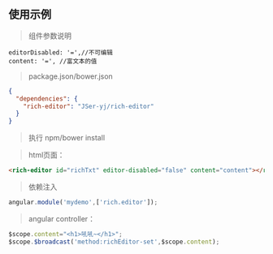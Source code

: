 ## 使用示例   
> 组件参数说明     

    editorDisabled: '=',//不可编辑   
    content: '=', //富文本的值        

> package.json/bower.json   

```json
{
  "dependencies": {
    "rich-editor": "JSer-yj/rich-editor"
  }
}
```    

> 执行 npm/bower install       

> html页面：   

```html
<rich-editor id="richTxt" editor-disabled="false" content="content"></rich-editor>
```


> 依赖注入   
```javascript
angular.module('mydemo',['rich.editor']);  
```

> angular controller： 

```javascript
$scope.content="<h1>吼吼~</h1>";
$scope.$broadcast('method:richEditor-set',$scope.content);
```
